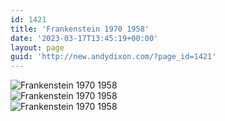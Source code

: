```yaml
---
id: 1421
title: 'Frankenstein 1970 1958'
date: '2023-03-17T13:45:19+00:00'
layout: page
guid: 'http://new.andydixon.com/?page_id=1421'
---
```


![Frankenstein 1970 1958](https://i0.wp.com/assets.g8x2.ldn.idrivee2-23.com/posters/Frankenstein%201970%201958%2001.jpg?w=1200&ssl=1 "Frankenstein 1970 1958")  
![Frankenstein 1970 1958](https://i0.wp.com/assets.g8x2.ldn.idrivee2-23.com/posters/Frankenstein%201970%201958%2002.jpg?w=1200&ssl=1 "Frankenstein 1970 1958")  
![Frankenstein 1970 1958](https://i0.wp.com/assets.g8x2.ldn.idrivee2-23.com/posters/Frankenstein%201970%201958%2003.jpg?w=1200&ssl=1 "Frankenstein 1970 1958")